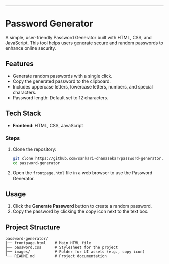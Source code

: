 

---

# Password Generator

A simple, user-friendly Password Generator built with HTML, CSS, and JavaScript. This tool helps users generate secure and random passwords to enhance online security.

## Features

- Generate random passwords with a single click.
- Copy the generated password to the clipboard.
- Includes uppercase letters, lowercase letters, numbers, and special characters.
- Password length: Default set to 12 characters.

## Tech Stack

- **Frontend**: HTML, CSS, JavaScript



### Steps

1. Clone the repository:
   ```bash
   git clone https://github.com/sankari-dhanasekar/password-generator.git
   cd password-generator
   ```

2. Open the `frontpage.html` file in a web browser to use the Password Generator.

## Usage

1. Click the **Generate Password** button to create a random password.
2. Copy the password by clicking the copy icon next to the text box.

## Project Structure

```
password-generator/
├── frontpage.html    # Main HTML file
├── password.css      # Stylesheet for the project
├── images/           # Folder for UI assets (e.g., copy icon)
└── README.md         # Project documentation
```
